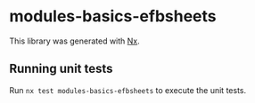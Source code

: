 # modules-basics-efbsheets

This library was generated with [Nx](https://nx.dev).

## Running unit tests

Run `nx test modules-basics-efbsheets` to execute the unit tests.
